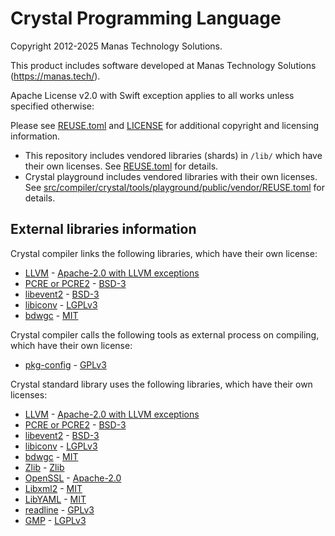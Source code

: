 # Crystal Programming Language

Copyright 2012-2025 Manas Technology Solutions.

This product includes software developed at Manas Technology Solutions (<https://manas.tech/>).

Apache License v2.0 with Swift exception applies to all works unless specified
otherwise:

Please see [REUSE.toml](REUSE.toml) and [LICENSE](LICENSE) for additional
copyright and licensing information.

- This repository includes vendored libraries (shards) in `/lib/` which have
  their own licenses. See [REUSE.toml](REUSE.toml) for details.
- Crystal playground includes vendored libraries with their own licenses. See
  [src/compiler/crystal/tools/playground/public/vendor/REUSE.toml](src/compiler/crystal/tools/playground/public/vendor/REUSE.toml)
  for details.

## External libraries information

Crystal compiler links the following libraries, which have their own license:

- [LLVM][] - [Apache-2.0 with LLVM exceptions][]
- [PCRE or PCRE2][] - [BSD-3][]
- [libevent2][] - [BSD-3][]
- [libiconv][] - [LGPLv3][]
- [bdwgc][] - [MIT][]

Crystal compiler calls the following tools as external process on compiling, which have their own license:

- [pkg-config](https://www.freedesktop.org/wiki/Software/pkg-config/) - [GPLv3]

Crystal standard library uses the following libraries, which have their own licenses:

- [LLVM][] - [Apache-2.0 with LLVM exceptions][]
- [PCRE or PCRE2][] - [BSD-3][]
- [libevent2][] - [BSD-3][]
- [libiconv][] - [LGPLv3][]
- [bdwgc][] - [MIT][]
- [Zlib][] - [Zlib][Zlib-license]
- [OpenSSL][] - [Apache-2.0][]
- [Libxml2][] - [MIT][]
- [LibYAML][] - [MIT][]
- [readline][] - [GPLv3][]
- [GMP][] - [LGPLv3][]

<!-- licenses -->
[Apache-2.0]: https://www.openssl.org/source/apache-license-2.0.txt
[Apache-2.0 with LLVM exceptions]: https://raw.githubusercontent.com/llvm/llvm-project/main/llvm/LICENSE.TXT
[BSD-3]: https://opensource.org/licenses/BSD-3-Clause
[GPLv3]: https://www.gnu.org/licenses/gpl-3.0.en.html
[LGPLv3]: https://www.gnu.org/licenses/lgpl-3.0.en.html
[MIT]: https://opensource.org/licenses/MIT
[Zlib-license]: https://opensource.org/licenses/Zlib
<!-- libraries -->
[bdwgc]: http://www.hboehm.info/gc/
[GMP]: https://gmplib.org/
[libevent2]: http://libevent.org/
[libiconv]: https://www.gnu.org/software/libiconv/
[Libxml2]: http://xmlsoft.org/
[LibYAML]: http://pyyaml.org/wiki/LibYAML
[LLVM]: http://llvm.org/
[OpenSSL]: https://www.openssl.org/
[PCRE or PCRE2]: http://pcre.org/
[readline]: https://tiswww.case.edu/php/chet/readline/rltop.html
[Zlib]: http://www.zlib.net/
